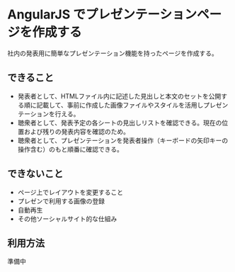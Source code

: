 # AngularJS でプレゼンテーションページを作成する

社内の発表用に簡単なプレゼンテーション機能を持ったページを作成する。

## できること

* 発表者として、HTMLファイル内に記述した見出しと本文のセットを公開する順に記載して、事前に作成した画像ファイルやスタイルを活用しプレゼンテーションを行える。
* 聴衆者として、発表予定の各シートの見出しリストを確認できる。現在の位置および残りの発表内容を確認のため。
* 聴衆者として、プレゼンテーションを発表者操作（キーボードの矢印キーの操作含む）のもと順番に確認できる。

## できないこと

* ページ上でレイアウトを変更すること
* プレゼンで利用する画像の登録
* 自動再生
* その他ソーシャルサイト的な仕組み

## 利用方法

準備中
